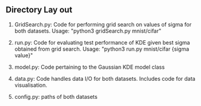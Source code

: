 
## Directory Lay out

1) GridSearch.py: Code for performing grid search on values of sigma for both datasets. Usage: "python3 gridSearch.py mnist/cifar"

2) run.py: Code for evaluating test performance of KDE given best sigma obtained from grid search. Usage: "python3 run.py mnist/cifar {sigma value}"

3) model.py: Code pertaining to the Gaussian KDE model class

4) data.py: Code handles data I/O for both datasets. Includes code for data visualisation.

5) config.py: paths of both datasets

